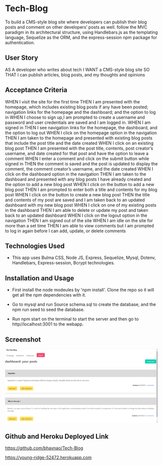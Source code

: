 # Tech-Blog

To build a CMS-style blog site where developers can publish their blog posts and comment on other developers’ posts as well.  follow the MVC paradigm in its architectural structure, using Handlebars.js as the templating language, Sequelize as the ORM, and the express-session npm package for authentication.

## User Story
AS A developer who writes about tech
I WANT a CMS-style blog site
SO THAT I can publish articles, blog posts, and my thoughts and opinions

## Acceptance Criteria

WHEN I visit the site for the first time
THEN I am presented with the homepage, which includes existing blog posts if any have been posted; navigation links for the homepage and the dashboard; and the option to log in
WHEN I choose to sign up,I am prompted to create a username and password and user credentials are saved and I am logged in.
WHEN I am signed in
THEN I see navigation links for the homepage, the dashboard, and the option to log out
WHEN I click on the homepage option in the navigation
THEN I am taken to the homepage and presented with existing blog posts that include the post title and the date created
WHEN I click on an existing blog post
THEN I am presented with the post title, contents, post creator’s username, and date created for that post and have the option to leave a comment
WHEN I enter a comment and click on the submit button while signed in
THEN the comment is saved and the post is updated to display the comment, the comment creator’s username, and the date created
WHEN I click on the dashboard option in the navigation
THEN I am taken to the dashboard and presented with any blog posts I have already created and the option to add a new blog post
WHEN I click on the button to add a new blog post
THEN I am prompted to enter both a title and contents for my blog post
WHEN I click on the button to create a new blog post
THEN the title and contents of my post are saved and I am taken back to an updated dashboard with my new blog post
WHEN I click on one of my existing posts in the dashboard
THEN I am able to delete or update my post and taken back to an updated dashboard
WHEN I click on the logout option in the navigation
THEN I am signed out of the site
WHEN I am idle on the site for more than a set time
THEN I am able to view comments but I am prompted to log in again before I can add, update, or delete comments

## Technologies Used

* This app uses Bulma CSS, Node JS, Express, Sequelize, Mysql, Dotenv, Handlebars,
Express-session, Bcrypt technologies. 

## Installation and Usage
* First install the node modeules by 'npm install'. Clone the repo so it will get all the 
npm dependencies with it.

* Go to mysql and run Source schema.sql to create the database, and the npm run seed to seed the database.

* Run npm start on the terminal to start the server and then go to http//localhost:3001
to the webapp.

## Screenshot
![Dashboard](./public/images/Screenshot-1.png)

## Github and Heroku Deployed Link

https://github.com/bhavnao/Tech-Blog

https://young-ridge-52472.herokuapp.com
